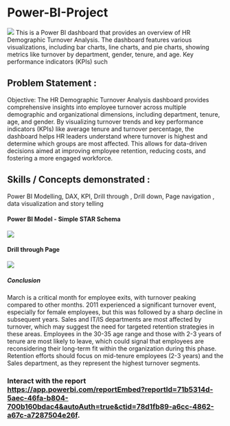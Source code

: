 # Power-BI-Project
![](hr_dashboard.png)
This is a Power BI dashboard that provides an overview of HR Demographic Turnover Analysis. The dashboard features various visualizations, including bar charts, line charts, and pie charts, showing metrics like turnover by department, gender, tenure, and age. Key performance indicators (KPIs) such
## Problem Statement :
Objective: The HR Demographic Turnover Analysis dashboard provides comprehensive insights into employee turnover across multiple demographic and organizational dimensions, including department, tenure, age, and gender. By visualizing turnover trends and key performance indicators (KPIs) like average tenure and turnover percentage, the dashboard helps HR leaders understand where turnover is highest and determine which groups are most affected. This allows for data-driven decisions aimed at improving employee retention, reducing costs, and fostering a more engaged workforce.
## Skills / Concepts demonstrated :
Power BI Modelling, DAX, KPI, Drill through , Drill down, Page navigation , data visualization and story telling
#### Power BI Model - Simple STAR Schema 
![](model.png)                          
#### Drill through Page
![](drill_through.png)
##### Conclusion 
March is a critical month for employee exits, with turnover peaking compared to other months. 2011 experienced a significant turnover event, especially for female employees, but this was followed by a sharp decline in subsequent years.
Sales and IT/IS departments are most affected by turnover, which may suggest the need for targeted retention strategies in these areas. Employees in the 30-35 age range and those with 2-3 years of tenure are most likely to leave, which could signal that employees are reconsidering their long-term fit within the organization during this phase. Retention efforts should focus on mid-tenure employees (2-3 years) and the Sales department, as they represent the highest turnover segments.
### Interact with the report https://app.powerbi.com/reportEmbed?reportId=71b5314d-5aec-46fa-b804-700b160bdac4&autoAuth=true&ctid=78d1fb89-a6cc-4862-a67c-a7287504e26f.
